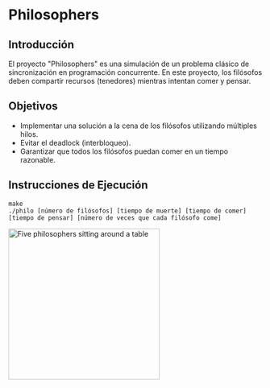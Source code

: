 <h1>Philosophers</h1>

<h2>Introducción</h2>
<p>El proyecto "Philosophers" es una simulación de un problema clásico de sincronización en programación concurrente. En este proyecto, los filósofos deben compartir recursos (tenedores) mientras intentan comer y pensar.</p>

<h2>Objetivos</h2>
<ul>
    <li>Implementar una solución a la cena de los filósofos utilizando múltiples hilos.</li>
    <li>Evitar el deadlock (interbloqueo).</li>
    <li>Garantizar que todos los filósofos puedan comer en un tiempo razonable.</li>
</ul>

<h2>Instrucciones de Ejecución</h2>
<pre><code>make
./philo [número de filósofos] [tiempo de muerte] [tiempo de comer] [tiempo de pensar] [número de veces que cada filósofo come]</code></pre>

<img src="https://github.com/sebasfdezb/42/blob/main/Philosophers/DALL%C2%B7E%202024-10-10%2012.59.08%20-%20An%20illustration%20of%20five%20philosophers%20sitting%20around%20a%20round%20table%2C%20each%20with%20two%20forks%20in%20front%20of%20them%20on%20the%20table.%20In%20the%20middle%20of%20the%20table%2C%20ther.webp" alt="Five philosophers sitting around a table" width=300px/>

